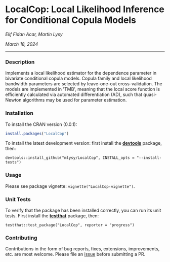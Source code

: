 # LocalCop: Local Likelihood Inference for Conditional Copula Models

*Elif Fidan Acar, Martin Lysy*

*March 18, 2024*

---

### Description

Implements a local likelihood estimator for the dependence parameter in bivariate conditional copula models.  Copula family and local likelihood bandwidth parameters are selected by leave-one-out cross-validation.  The models are implemented in 'TMB', meaning that the local score function is efficiently calculated via automated differentiation (AD), such that quasi-Newton algorithms may be used for parameter estimation.

### Installation

To install the CRAN version (0.0.1):

```r
install.packages("LocalCop")
```

To install the latest development version: first install the [**devtools**](https://CRAN.R-project.org/package=devtools) package, then:
```{r}
devtools::install_github("mlysy/LocalCop", INSTALL_opts = "--install-tests")
```

### Usage

Please see package vignette: `vignette("LocalCop-vignette")`.

### Unit Tests

To verify that the package has been installed correctly, you can run its unit tests.  First install the [**testthat**](https://CRAN.R-project.org/package=testthat) package, then:

```{r}
testthat::test_package("LocalCop", reporter = "progress")
```

### Contributing

Contributions in the form of bug reports, fixes, extensions, improvements, etc. are most welcome.  Please file an [issue](https://github.com/mlysy/LocalCop/issues) before submitting a PR.
